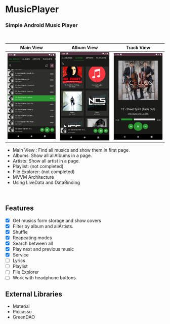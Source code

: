 # MusicPlayer

### Simple Android Music Player

<br>

| Main View | Album View | Track View |
|--|--|--|
| <img src="./docs/images/Screenshot_1578396957.png" width=250px> | <img src="./docs/images/Screenshot_1578396969.png" width=250px> | <img src="./docs/images/Screenshot_1578397010.png" width=250px> |

 - Main View :  Find all musics and show them in first page.
 - Albums: Show all allAlbums in a page.
 - Artists: Show all artist in a page.
 - Playlist: (not completed)
 - File Explorer: (not completed)
 - MVVM Architecture
 - Using LiveData and DataBinding

<br>

 ## Features
 - [x] Get musics form storage and show covers
 - [x] Filter by album and allArtists.
 - [x] Shuffle
 - [x] Reapeating modes
 - [x] Search between all
 - [x] Play next and previous music
 - [x] Service
 - [ ] Lyrics
 - [ ] Playlist
 - [ ] File Explorer
 - [ ] Work with headphone buttons
 ## External Libraries
 - Material
 - Piccasso
 - GreenDAO
